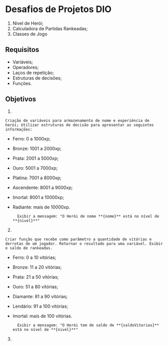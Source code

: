 # Desafios de Projetos DIO

1. Nível de Herói; 
2. Calculadora de Partidas Rankeadas; 
3. Classes de Jogo

## Requisitos
- Variáveis;
- Operadores;
- Laços de repetição;
- Estruturas de decisões; 
- Funções.

## Objetivos
1.

    Criação de variáveis para armazenamento de nome e experiência de herói; Utilizar estruturas de decisão para apresentar as seguintes informações:
- Ferro: 0 a 1000xp;
- Bronze: 1001 a 2000xp;
- Prata: 2001 a 5000xp;
- Ouro: 5001 a 7000xp;
- Platina: 7001 a 8000xp;
- Ascendente: 8001 a 9000xp;
- Imortal: 9001 a 10000xp;
- Radiante: mais de 10000xp.

        Exibir a mensagem: "O Herói de nome **{nome}** está no nível de **{nivel}**"

2. 

    Criar função que recebe como parâmetro a quantidade de vitórias e derrotas de um jogador. Retornar o resultado para uma variável. Exibir o saldo de rankeadas. 

- Ferro: 0 a 10 vitórias; 
- Bronze: 11 a 20 vitórias;
- Prata: 21 a 50 vitórias;
- Ouro: 51 a 80 vitórias;
- Diamante: 81 a 90 vitórias;
- Lendário: 91 a 100 vitórias;
- Imortal: mais de 100 vitórias.

        Exibir a mensagem: "O Herói tem de saldo de **{saldoVitorias}** está no nível de **{nivel}**"

3.
